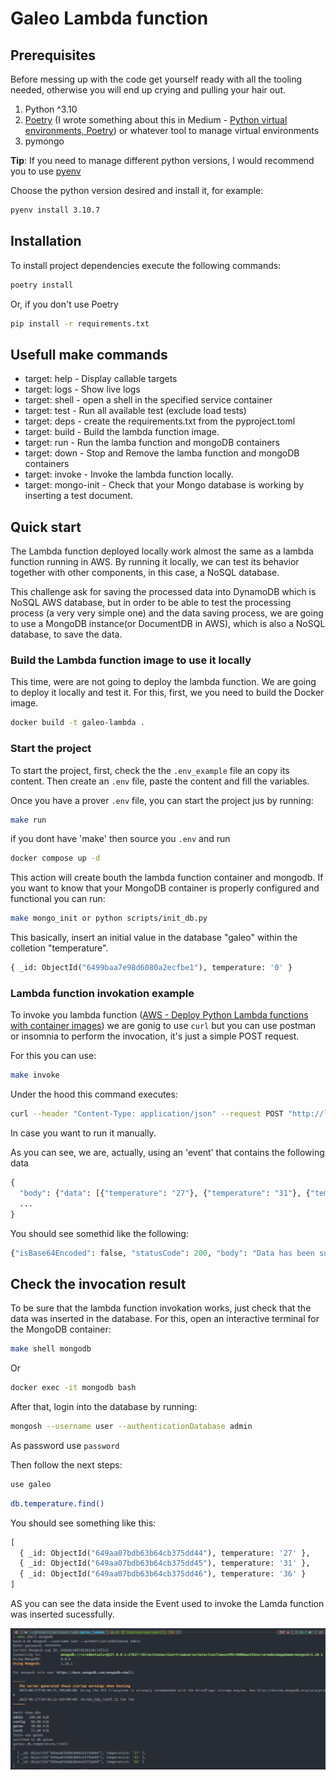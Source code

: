 # Galeo Lambda function

## Prerequisites

Before messing up with the code get yourself ready with all the tooling needed, otherwise you will end up crying and pulling your hair out.

1. Python ^3.10
2. [Poetry](https://python-poetry.org) (I wrote something about this in Medium - [Python virtual environments, Poetry](https://bit.ly/venv-poetry)) or whatever tool to manage virtual environments
3. pymongo

__Tip__: If you need to manage different python versions, I would recommend you to use [pyenv](https://github.com/pyenv/pyenv) 

Choose the python version desired and install it, for example:
```bash
pyenv install 3.10.7
```

## Installation

To install project dependencies execute the following commands:

```bash
poetry install
```

Or, if you don't use Poetry

```bash
pip install -r requirements.txt
```

## Usefull make commands
- target: help - Display callable targets
- target: logs - Show live logs
- target: shell <service> - open a shell in the specified service container
- target: test - Run all available test (exclude load tests)
- target: deps - create the requirements.txt from the pyproject.toml
- target: build - Build the lambda function image.
- target: run - Run the lamba function and mongoDB containers
- target: down - Stop and Remove the lamba function and mongoDB containers
- target: invoke - Invoke the lambda function locally.
- target: mongo-init - Check that your Mongo database is working by inserting a test document.

## Quick start

The Lambda function deployed locally work almost the same as a lambda function running in AWS. 
By running it locally, we can test its behavior together with other components, in this case, a NoSQL database. 

This challenge ask for saving the processed data into DynamoDB which is NoSQL AWS database, but in order to be able to test the processing process (a very very simple one) and the data saving process, we are going to use a MongoDB instance(or DocumentDB in AWS), which is also a NoSQL database, to save the data.

### Build the Lambda function image to use it locally

This time, were are not going to deploy the lambda function. We are going
to deploy it locally and test it. For this, first, we you need to build the Docker image.

```bash
docker build -t galeo-lambda .
```

### Start the project

To start the project, first, check the the `.env_example` file an copy its content. Then create an `.env` file, paste the content and fill the variables.

Once you have a prover `.env` file, you can start the project jus by running:

```bash
make run
```

if you dont have 'make' then source you `.env` and run 
```bash
docker compose up -d 
```

This action will create bouth the lambda function container and mongodb.
If you want to know that your MongoDB container is properly configured and functional you can run:

```bash
make mongo_init or python scripts/init_db.py
```

This basically, insert an initial value in the database "galeo" within the colletion "temperature".

```python 
{ _id: ObjectId("6499baa7e98d6080a2ecfbe1"), temperature: '0' }
```

### Lambda function invokation example


To invoke you lambda function ([AWS - Deploy Python Lambda functions with container images](https://docs.aws.amazon.com/lambda/latest/dg/python-image.html#python-alt-test)) we are gonig to use `curl` but you can use postman or insomnia to perform the invocation, it's just a simple POST request.

For this you can use:

```bash
make invoke
```

Under the hood this command executes:

```bash
curl --header "Content-Type: application/json" --request POST "http://localhost:9000/2015-03-31/functions/function/invocations" --data @events/event.json
```
In case you want to run it manually. 

As you can see, we are, actually, using an 'event' that contains the following data

```python
{
  "body": {"data": [{"temperature": "27"}, {"temperature": "31"}, {"temperature": "36"}]},
  ...
}
```

You should see somethid like the following:
```python
{"isBase64Encoded": false, "statusCode": 200, "body": "Data has been successfully processed and saved.", "headers": {"content-type": "application/json"}}
```

## Check the invocation result

To be sure that the lambda function invokation works, just check that the data was inserted in the database. For this, open an interactive terminal for the MongoDB container:

```bash
make shell mongodb
```
Or 
```bash
docker exec -it mongodb bash
```

After that, login into the database by running:

```bash
mongosh --username user --authenticationDatabase admin 
```
As password use `password`

Then follow the next steps:

```bash
use galeo
```

```bash
db.temperature.find()
```

You should see something like this:

```python
[
  { _id: ObjectId("649aa07bdb63b64cb375dd44"), temperature: '27' },
  { _id: ObjectId("649aa07bdb63b64cb375dd45"), temperature: '31' },
  { _id: ObjectId("649aa07bdb63b64cb375dd46"), temperature: '36' }
]
```

AS you can see the data inside the Event used to invoke the Lamda function was inserted sucessfully.

![](images/results.png)



